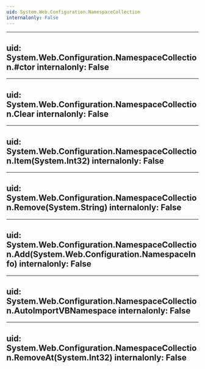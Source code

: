 ```yaml
---
uid: System.Web.Configuration.NamespaceCollection
internalonly: False
---
```


---
uid: System.Web.Configuration.NamespaceCollection.#ctor
internalonly: False
---

---
uid: System.Web.Configuration.NamespaceCollection.Clear
internalonly: False
---

---
uid: System.Web.Configuration.NamespaceCollection.Item(System.Int32)
internalonly: False
---

---
uid: System.Web.Configuration.NamespaceCollection.Remove(System.String)
internalonly: False
---

---
uid: System.Web.Configuration.NamespaceCollection.Add(System.Web.Configuration.NamespaceInfo)
internalonly: False
---

---
uid: System.Web.Configuration.NamespaceCollection.AutoImportVBNamespace
internalonly: False
---

---
uid: System.Web.Configuration.NamespaceCollection.RemoveAt(System.Int32)
internalonly: False
---
